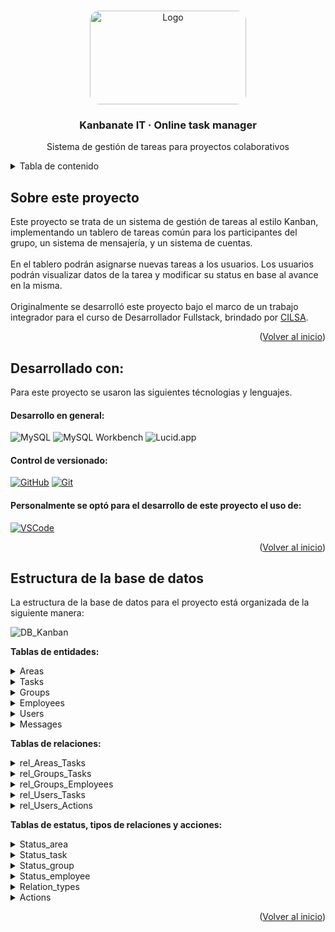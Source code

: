 <!-- Improved compatibility of back to top link: See: https://github.com/othneildrew/Best-README-Template/pull/73 -->
<a id="readme-top"></a>

<!-- PROJECT LOGO -->
<br />
<div align="center">
  <a href="https://github.com/user-attachments/assets/825259a5-6541-41a5-bca8-17c579a46380">
    <img src="https://github.com/user-attachments/assets/825259a5-6541-41a5-bca8-17c579a46380" alt="Logo" width="250" height="150" style="border-radius:15px;">
  </a>

  <h3 align="center"> Kanbanate IT · Online task manager </h3>

  <p align="center">
    Sistema de gestión de tareas para proyectos colaborativos
    <br />
    <!--<a href="https://br1-o.github.io/bakery-store"><strong> Ver sitio en producción »</strong></a> -->
  </p>
</div>

<!-- TABLE OF CONTENTS -->
<details>
  <summary>Tabla de contenido </summary>
  <ol>
    <li><a href="#about"> Sobre el proyecto</a></li>
    <li><a href="#develop-with">Desarrollado con</a></li>
    <li><a href="#project-structure">Estructura del proyecto </a></li>
    <!--
    <li><a href="#design">Diseño </a></li>
    <li><a href="#preview">Vista previa </a></li>
    <li><a href="#getting-started"> Cómo instalarlo</a></li>
    -->
  </ol>
</details>


<a id="about"></a>
<!-- ABOUT THE PROJECT -->
## Sobre este proyecto

Este proyecto se trata de un sistema de gestión de tareas al estilo Kanban, implementando un tablero de tareas común para los participantes del grupo, un sistema de mensajería, y un sistema de cuentas.<br><br>
En el tablero podrán asignarse nuevas tareas a los usuarios. Los usuarios podrán visualizar datos de la tarea y modificar su status en base al avance en la misma.
<br><br>
Originalmente se desarrolló este proyecto bajo el marco de un trabajo integrador para el curso de Desarrollador Fullstack, brindado por [CILSA](https://www.cilsa.org/).

<p align="right">(<a href="#readme-top">Volver al inicio</a>)</p>

<a id="develop-with"></a>
## Desarrollado con:

Para este proyecto se usaron las siguientes técnologias y lenguajes<!-- y librerias:-->.

#### Desarrollo en general:

![MySQL](https://img.shields.io/badge/MySQL-4479A1?style=for-the-badge&logo=mysql&logoColor=white)
![MySQL Workbench](https://img.shields.io/badge/MySQL_Workbench-00758F?style=for-the-badge&logo=mysql&logoColor=white)
![Lucid.app](https://img.shields.io/badge/Lucid.app-FFAB00?style=for-the-badge&logo=data:image/svg+xml;base64,<BASE64_ENCODED_LOGO_HERE>&logoColor=white)

<!--#### Desarrollo en general:

* [![JavaScript][JavaScript.com]][JavaScript-url]
* [![CSS][CSS.com]][CSS-url]
* [![HTML][HTML.com]][HTML-url]
* [![Bootstrap][Bootstrap.com]][Bootstrap-url]

#### Librerias para funcionalidades:

[![AOS][AOS.com]][AOS-url]
[![SweetAlert][SweetAlert.com]][SweetAlert-url]
-->

#### Control de versionado: 
<!--y deploy de demo:-->

[![GitHub][GitHub.com]][GitHub-url]
[![Git][Git.com]][Git-url]
<!--
[![GitHub Pages][GitHubPages.com]][GitHubPages-url]
-->

#### Personalmente se optó para el desarrollo de este proyecto el uso de:

[![VSCode][VSCode.com]][VSCode-url]
<!-- [![LiveServer][LiveServer.com]][LiveServer-url] -->

<p align="right">(<a href="#readme-top">Volver al inicio</a>)</p>

<a id="project-structure"></a>
## Estructura de la base de datos

La estructura de la base de datos para el proyecto está organizada de la siguiente manera:

![DB_Kanban](https://github.com/user-attachments/assets/eddc9555-ab9f-497e-9324-99a7f53af68b)

**Tablas de entidades:**

<details>
  <summary> Areas </summary>
  <br>
  <ul>
    <li>
      Create:

   ```sh
     CREATE TABLE IF NOT EXISTS `Areas` (
      `id` INT auto_increment PRIMARY KEY,
      `name` VARCHAR(50) NOT NULL UNIQUE,
      `description` VARCHAR(100),
      `status` INT NOT NULL DEFAULT 1,
      FOREIGN KEY (`status`) REFERENCES `Status_area`(`id`),
      INDEX (`name`)
   ```
  </li>
    <li>
      Insert:

   ```sh
      INSERT INTO `Areas`(`name`, `description`)
      VALUES 
        ('Producción','Creación de productos para la venta.'),
        ('Dirección','Controla todas las áreas de trabajo que se encuentran en la empresa.'),
        ('Administración','Encargada de la operación de la empresaa en sentido general, desde contrataciones, pagos a personal.'),
        ('Ventas', 'Distribuye los productos a cambio de dinero.'),
        ('Contabilidad', 'Llevan el registro contable de la actividad financiera de la empresa.');
   ```
  </li>
    <li>
      Select - Join:
      
   ```sh
    SELECT a.name, a.description, s.name as 'status'
    FROM Areas as a
    INNER JOIN Status_area as s
    ON a.status = s.id;
   ```
  </li>
      <li>
      Update:
      
   ```sh
    UPDATE `Areas` SET description='área encargada de comercializar los productos.' WHERE name='Ventas';
   ```
  </li>
      <li>
      Delete:
      
   ```sh
    DELETE FROM `Areas` WHERE name='Producción';
   ```
  </li>
  </ul>
</details>

<details>
  <summary> Tasks </summary>
  <br>
  <ul>
    <li>
      Create:

   ```sh
    CREATE TABLE IF NOT EXISTS `Tasks` (
      `id` INT auto_increment PRIMARY KEY,
      `name` VARCHAR(50) NOT NULL,
      `description` VARCHAR(250),
      `status` INT NOT NULL DEFAULT 1,
      `deadline` DATE,
      `date_start` TIMESTAMP DEFAULT CURRENT_TIMESTAMP,
      `date_last_update` DATETIME,
      `date_end` DATETIME,
      `is_active` TINYINT(1) NOT NULL DEFAULT 1,
      FOREIGN KEY (`status`) REFERENCES `Status_task`(`id`),
      INDEX (`name`)
    );
   ```
  </li>
    <li>
      Insert:

   ```sh
    INSERT INTO `Tasks`(`name`, `description`, `status`, deadline, date_start, date_last_update, date_end, is_active)
    VALUES('Organizar reuniones','Coordinar fechas, preparar agendas y tomar notas.','1','2024/12/04','2024/09/02','2024/09/02 12:02:25','2024/12/04 00:00:00 ','1'),
    ('Presupuestación','Desarrollar y revisar presupuestos anuales o trimestrales','2','2024/12/04','2024/09/02','2024/09/02 12:02:25','2024/12/04 00:00:00 ','1'),
    ('Capacitación','Organizar sesiones de formación y desarrollo para empleados','4','2024/12/04','2024/09/02','2024/09/02 12:02:25','2024/12/04 00:00:00 ','0');
   ```
  </li>
    <li>
      Select - Join:
      
   ```sh
    SELECT t.name, t.description, t.deadline, t.date_start, t.date_last_update, t.date_end, s.name as 'status'
    FROM Tasks as t
    INNER JOIN Status_task as s
    ON t.status = s.id
    WHERE t.is_active = 1;
   ```
  </li>
      <li>
      Update:
      
   ```sh
    UPDATE `Tasks` SET status='3' WHERE name= 'Organizar reuniones';
   ```
  </li>
      <li>
      Delete:
      
   ```sh
    DELETE FROM `Tasks` WHERE name= 'Capacitación';
   ```
  </li>
  </ul>
</details>

<details>
  <summary> Groups </summary>
  <br>
  <ul>
    <li>
      Create:

   ```sh
    CREATE TABLE IF NOT EXISTS `Groups` (
      `id` INT auto_increment PRIMARY KEY,
      `area` INT,
      `status` INT NOT NULL DEFAULT 1,
      `is_active` TINYINT(1) NOT NULL DEFAULT 1,
      FOREIGN KEY (`area`) REFERENCES `Areas`(`id`),
      FOREIGN KEY (`status`) REFERENCES `Status_group`(`id`)
    );
   ```
  </li>
    <li>
      Insert:

   ```sh
    INSERT INTO `Groups` (area, `status`)
    VALUES (1, 1),
           (2, 1),
           (3, 1);
   ```
  </li>
    <li>
      Select - Join:
      
   ```sh
    SELECT g.id, a.name as 'area', s.name as 'status'
    FROM `Groups` as g
    JOIN Areas as a
    ON g.area = a.id
    JOIN Status_group as s
    ON g.status = s.id
    WHERE is_active = 1;
   ```
  </li>
      <li>
      Update:
      
   ```sh
    UPDATE `Groups` SET `status` = 2 WHERE `id`= 1;
    UPDATE `Groups` SET `is_active` = 0 WHERE `id`= 2;
    UPDATE `Groups` SET `area` = 3 WHERE `id`= 3;
   ```
  </li>
      <li>
      Delete:
      
   ```sh
    DELETE FROM `Groups` WHERE `id`= 1;
   ```
  </li>
  </ul>
</details>

<details>
  <summary> Employees </summary>
  <br>
  <ul>
    <li>
      Create:

   ```sh
      CREATE TABLE IF NOT EXISTS `Employees` (
    `id` INT auto_increment PRIMARY KEY,
    `name` VARCHAR(50) NOT NULL,
    `surname` VARCHAR(50) NOT NULL,
    `DNI` VARCHAR(10) NOT NULL UNIQUE,
    `email` VARCHAR(50) NOT NULL UNIQUE,
    `phone` VARCHAR(20),
    `address` VARCHAR(50),
    `city` VARCHAR(50),
    `country` VARCHAR(50),
    `gender` VARCHAR(10),
    `status` INT NOT NULL DEFAULT 1,
    `is_active` TINYINT(1) NOT NULL DEFAULT 1,
    FOREIGN KEY (`status`) REFERENCES `Status_employee`(`id`),
    INDEX (`DNI`),
    INDEX (`email`)
    );
   ```
  </li>
    <li>
      Insert:

   ```sh
    INSERT INTO `Employees` (`name`, surname, DNI, email, phone, address, city, country, gender)
    VALUES ('Carlos', 'González', '30123456', 'carlos.gonzalez@ejemplo.com', '01112345678', 'Av. Corrientes 1234', 'Buenos Aires', 'Argentina', 'Masculino'),
           ('María', 'Fernández', '32123456', 'maria.fernandez@ejemplo.com', '01187654321', 'Calle Florida 4321', 'Córdoba', 'Argentina', 'Femenino'),
           ('Lucía', 'Martínez', '34123456', 'lucia.martinez@ejemplo.com', '01156781234', 'San Martín 567', 'Rosario', 'Argentina', 'Femenino');
   ```
  </li>
    <li>
      Select - Join:
      
   ```sh
    SELECT e.name, e.surname, e.DNI, e.email, e.phone, e.address, e.city, e.country, e.gender, s.name as 'status'
    FROM Employees as e 
    INNER JOIN Status_employee as s
    ON e.status = s.id
    WHERE e.is_active = 1;
   ```
  </li>
      <li>
      Update:
      
   ```sh
      UPDATE `Employees` SET `city` = 'La Plata' WHERE `id`= 1;
      UPDATE `Employees` SET `email` = 'maria.f.nueva@ejemplo.com' WHERE `id`= 2;
      UPDATE `Employees` SET `phone` = '01165432178' WHERE `id`= 3; 
   ```
  </li>
      <li>
      Delete:
      
   ```sh
    DELETE FROM `Employees` WHERE `id`= 1;
   ```
  </li>
  </ul>
</details>

<details>
  <summary> Users </summary>
  <br>
  <ul>
    <li>
      Create:

   ```sh
     CREATE TABLE IF NOT EXISTS `Users` (
    `id` INT auto_increment PRIMARY KEY,
    `username` VARCHAR(50) NOT NULL UNIQUE,
    `password` CHAR(80),
    `employee` INT NOT NULL UNIQUE,
    `profile_picture` VARCHAR(100),
    `created_at` TIMESTAMP DEFAULT CURRENT_TIMESTAMP,
    `last_online` DATETIME,
    `is_active` TINYINT(1) NOT NULL DEFAULT 1,
    FOREIGN KEY (`employee`) REFERENCES `Employees`(`id`),
    INDEX (`username`)
    );
   ```
  </li>
    <li>
      Insert:

   ```sh
    INSERT INTO `Users` (username, `password`, employee, profile_picture)
    VALUES ('cgonzalez', 'contraseña1hash', 1, 'perfil_carlos.jpg'),
           ('mfernandez', 'contraseña2hash', 2, 'perfil_maria.jpg'),
           ('lmartinez', 'contraseña3hash', 3, 'perfil_lucia.jpg');
   ```
  </li>
    <li>
      Select - Join:
      
   ```sh
    SELECT u.username, u.`password`, CONCAT(e.name, ' ', e.surname) as 'employee', e.email as email
    FROM Users as u
    INNER JOIN Employees as e
    ON u.employee = e.id
    WHERE u.is_active = 1;
   ```
  </li>
      <li>
      Update:
      
   ```sh
    UPDATE `Users` SET `password` = 'nuevacontraseña1hash' WHERE `id`= 1;
    UPDATE `Users` SET `last_online` = '2024-09-01 12:34:56' WHERE `id`= 2;
    UPDATE `Users` SET `profile_picture` = 'nueva_perfil_lucia.jpg' WHERE `id`= 3;
   ```
  </li>
      <li>
      Delete:
      
   ```sh
    DELETE FROM `Users` WHERE `id`= 1;
   ```
  </li>
  </ul>
</details>

<details>
  <summary> Messages </summary>
  <br>
  <ul>
    <li>
      Create:

   ```sh
      CREATE TABLE IF NOT EXISTS `Messages` (
    `id` INT auto_increment PRIMARY KEY,
    `subject` VARCHAR(20),
    `content` TEXT NOT NULL,
    `id_sender` INT NOT NULL,
    `id_recipient` INT NOT NULL,
    `date_sent` TIMESTAMP DEFAULT CURRENT_TIMESTAMP,
    `is_active` TINYINT(1) NOT NULL DEFAULT 1,
    FOREIGN KEY (`id_sender`) REFERENCES `Users`(`id`),
    FOREIGN KEY (`id_recipient`) REFERENCES `Users`(`id`),
    INDEX (`date_sent`)
    );
   ```
  </li>
    <li>
      Insert:

   ```sh
      INSERT INTO `Messages`(subject, content, id_sender, id_recipient, date_sent, is_active)
      VALUES('Reunión','lorem ipsum neque porro quisquam est qui dolorem ipsum quia dolor sit amet','1','2','2024/08/02','1'),
      ('Urgente','lorem ipsum neque porro quisquam est qui dolorem ipsum quia dolor sit amet','2','3','2024/08/02','0'),
      ('Cambios','lorem ipsum neque porro quisquam est qui dolorem ipsum quia dolor sit amet','3','1','2024/08/02','1');
   ```
  </li>
    <li>
      Select - Join:
      
   ```sh
    SELECT m.subject, m.content, CONCAT(sender.name, ' ', sender.surname) as 'FROM', CONCAT(recipient.name, ' ', recipient.surname) as 'TO', m.date_sent
    FROM Messages as m
    JOIN Employees as sender
    ON m.id_sender = sender.id
    JOIN Employees as recipient
    ON m.id_recipient = recipient.id
    WHERE m.is_active = 1;
   ```
  </li>
      <li>
      Update:
      
   ```sh
    UPDATE `Messages` SET subject='URGENTE' WHERE id= '2';
   ```
  </li>
      <li>
      Delete:
      
   ```sh
     DELETE FROM `Messages` WHERE subject= 'Cambios';
   ```
  </li>
  </ul>
</details>

**Tablas de relaciones:**

<details>
  <summary> rel_Areas_Tasks </summary>
  <br>
  <ul>
    <li>
      Create:

   ```sh
    CREATE TABLE IF NOT EXISTS `Groups` (
      `id` INT auto_increment PRIMARY KEY,
      `area` INT,
      `status` INT NOT NULL DEFAULT 1,
      `is_active` TINYINT(1) NOT NULL DEFAULT 1,
      FOREIGN KEY (`area`) REFERENCES `Areas`(`id`),
      FOREIGN KEY (`status`) REFERENCES `Status_group`(`id`)
    );
   ```
  </li>
    <li>
      Insert:

   ```sh
    INSERT INTO `Groups` (area, `status`)
    VALUES (1, 1),
           (2, 1),
           (3, 1);
   ```
  </li>
    <li>
      Select - Join:
      
   ```sh
    SELECT g.id, a.name as 'area', s.name as 'status'
    FROM `Groups` as g
    JOIN Areas as a
    ON g.area = a.id
    JOIN Status_group as s
    ON g.status = s.id
    WHERE is_active = 1;
   ```
  </li>
      <li>
      Update:
      
   ```sh
    UPDATE `Groups` SET `status` = 2 WHERE `id`= 1;
    UPDATE `Groups` SET `is_active` = 0 WHERE `id`= 2;
    UPDATE `Groups` SET `area` = 3 WHERE `id`= 3;
   ```
  </li>
      <li>
      Delete:
      
   ```sh
    DELETE FROM `Groups` WHERE `id`= 1;
   ```
  </li>
  </ul>
</details>

<details>
  <summary> rel_Groups_Tasks </summary>
  <br>
  <ul>
    <li>
      Create:

   ```sh
    CREATE TABLE IF NOT EXISTS `Groups` (
      `id` INT auto_increment PRIMARY KEY,
      `area` INT,
      `status` INT NOT NULL DEFAULT 1,
      `is_active` TINYINT(1) NOT NULL DEFAULT 1,
      FOREIGN KEY (`area`) REFERENCES `Areas`(`id`),
      FOREIGN KEY (`status`) REFERENCES `Status_group`(`id`)
    );
   ```
  </li>
    <li>
      Insert:

   ```sh
    INSERT INTO `Groups` (area, `status`)
    VALUES (1, 1),
           (2, 1),
           (3, 1);
   ```
  </li>
    <li>
      Select - Join:
      
   ```sh
    SELECT g.id, a.name as 'area', s.name as 'status'
    FROM `Groups` as g
    JOIN Areas as a
    ON g.area = a.id
    JOIN Status_group as s
    ON g.status = s.id
    WHERE is_active = 1;
   ```
  </li>
      <li>
      Update:
      
   ```sh
    UPDATE `Groups` SET `status` = 2 WHERE `id`= 1;
    UPDATE `Groups` SET `is_active` = 0 WHERE `id`= 2;
    UPDATE `Groups` SET `area` = 3 WHERE `id`= 3;
   ```
  </li>
      <li>
      Delete:
      
   ```sh
    DELETE FROM `Groups` WHERE `id`= 1;
   ```
  </li>
  </ul>
</details>

<details>
  <summary> rel_Groups_Employees </summary>
  <br>
  <ul>
    <li>
      Create:

   ```sh
    CREATE TABLE IF NOT EXISTS `Groups` (
      `id` INT auto_increment PRIMARY KEY,
      `area` INT,
      `status` INT NOT NULL DEFAULT 1,
      `is_active` TINYINT(1) NOT NULL DEFAULT 1,
      FOREIGN KEY (`area`) REFERENCES `Areas`(`id`),
      FOREIGN KEY (`status`) REFERENCES `Status_group`(`id`)
    );
   ```
  </li>
    <li>
      Insert:

   ```sh
    INSERT INTO `Groups` (area, `status`)
    VALUES (1, 1),
           (2, 1),
           (3, 1);
   ```
  </li>
    <li>
      Select - Join:
      
   ```sh
    SELECT g.id, a.name as 'area', s.name as 'status'
    FROM `Groups` as g
    JOIN Areas as a
    ON g.area = a.id
    JOIN Status_group as s
    ON g.status = s.id
    WHERE is_active = 1;
   ```
  </li>
      <li>
      Update:
      
   ```sh
    UPDATE `Groups` SET `status` = 2 WHERE `id`= 1;
    UPDATE `Groups` SET `is_active` = 0 WHERE `id`= 2;
    UPDATE `Groups` SET `area` = 3 WHERE `id`= 3;
   ```
  </li>
      <li>
      Delete:
      
   ```sh
    DELETE FROM `Groups` WHERE `id`= 1;
   ```
  </li>
  </ul>
</details>

<details>
  <summary> rel_Users_Tasks </summary>
  <br>
  <ul>
    <li>
      Create:

   ```sh
    CREATE TABLE IF NOT EXISTS `Groups` (
      `id` INT auto_increment PRIMARY KEY,
      `area` INT,
      `status` INT NOT NULL DEFAULT 1,
      `is_active` TINYINT(1) NOT NULL DEFAULT 1,
      FOREIGN KEY (`area`) REFERENCES `Areas`(`id`),
      FOREIGN KEY (`status`) REFERENCES `Status_group`(`id`)
    );
   ```
  </li>
    <li>
      Insert:

   ```sh
    INSERT INTO `Groups` (area, `status`)
    VALUES (1, 1),
           (2, 1),
           (3, 1);
   ```
  </li>
    <li>
      Select - Join:
      
   ```sh
    SELECT g.id, a.name as 'area', s.name as 'status'
    FROM `Groups` as g
    JOIN Areas as a
    ON g.area = a.id
    JOIN Status_group as s
    ON g.status = s.id
    WHERE is_active = 1;
   ```
  </li>
      <li>
      Update:
      
   ```sh
    UPDATE `Groups` SET `status` = 2 WHERE `id`= 1;
    UPDATE `Groups` SET `is_active` = 0 WHERE `id`= 2;
    UPDATE `Groups` SET `area` = 3 WHERE `id`= 3;
   ```
  </li>
      <li>
      Delete:
      
   ```sh
    DELETE FROM `Groups` WHERE `id`= 1;
   ```
  </li>
  </ul>
</details>

<details>
  <summary> rel_Users_Actions </summary>
  <br>
  <ul>
    <li>
      Create:

   ```sh
    CREATE TABLE IF NOT EXISTS `Groups` (
      `id` INT auto_increment PRIMARY KEY,
      `area` INT,
      `status` INT NOT NULL DEFAULT 1,
      `is_active` TINYINT(1) NOT NULL DEFAULT 1,
      FOREIGN KEY (`area`) REFERENCES `Areas`(`id`),
      FOREIGN KEY (`status`) REFERENCES `Status_group`(`id`)
    );
   ```
  </li>
    <li>
      Insert:

   ```sh
    INSERT INTO `Groups` (area, `status`)
    VALUES (1, 1),
           (2, 1),
           (3, 1);
   ```
  </li>
    <li>
      Select - Join:
      
   ```sh
    SELECT g.id, a.name as 'area', s.name as 'status'
    FROM `Groups` as g
    JOIN Areas as a
    ON g.area = a.id
    JOIN Status_group as s
    ON g.status = s.id
    WHERE is_active = 1;
   ```
  </li>
      <li>
      Update:
      
   ```sh
    UPDATE `Groups` SET `status` = 2 WHERE `id`= 1;
    UPDATE `Groups` SET `is_active` = 0 WHERE `id`= 2;
    UPDATE `Groups` SET `area` = 3 WHERE `id`= 3;
   ```
  </li>
      <li>
      Delete:
      
   ```sh
    DELETE FROM `Groups` WHERE `id`= 1;
   ```
  </li>
  </ul>
</details>

**Tablas de estatus, tipos de relaciones y acciones:**

<details>
  <summary> Status_area </summary>
  <br>
  <ul>
    <li>
      Create:

   ```sh
    CREATE TABLE IF NOT EXISTS `Groups` (
      `id` INT auto_increment PRIMARY KEY,
      `area` INT,
      `status` INT NOT NULL DEFAULT 1,
      `is_active` TINYINT(1) NOT NULL DEFAULT 1,
      FOREIGN KEY (`area`) REFERENCES `Areas`(`id`),
      FOREIGN KEY (`status`) REFERENCES `Status_group`(`id`)
    );
   ```
  </li>
    <li>
      Insert:

   ```sh
    INSERT INTO `Groups` (area, `status`)
    VALUES (1, 1),
           (2, 1),
           (3, 1);
   ```
  </li>
    <li>
      Select - Join:
      
   ```sh
    SELECT g.id, a.name as 'area', s.name as 'status'
    FROM `Groups` as g
    JOIN Areas as a
    ON g.area = a.id
    JOIN Status_group as s
    ON g.status = s.id
    WHERE is_active = 1;
   ```
  </li>
      <li>
      Update:
      
   ```sh
    UPDATE `Groups` SET `status` = 2 WHERE `id`= 1;
    UPDATE `Groups` SET `is_active` = 0 WHERE `id`= 2;
    UPDATE `Groups` SET `area` = 3 WHERE `id`= 3;
   ```
  </li>
      <li>
      Delete:
      
   ```sh
    DELETE FROM `Groups` WHERE `id`= 1;
   ```
  </li>
  </ul>
</details>

<details>
  <summary> Status_task </summary>
  <br>
  <ul>
    <li>
      Create:

   ```sh
    CREATE TABLE IF NOT EXISTS `Groups` (
      `id` INT auto_increment PRIMARY KEY,
      `area` INT,
      `status` INT NOT NULL DEFAULT 1,
      `is_active` TINYINT(1) NOT NULL DEFAULT 1,
      FOREIGN KEY (`area`) REFERENCES `Areas`(`id`),
      FOREIGN KEY (`status`) REFERENCES `Status_group`(`id`)
    );
   ```
  </li>
    <li>
      Insert:

   ```sh
    INSERT INTO `Groups` (area, `status`)
    VALUES (1, 1),
           (2, 1),
           (3, 1);
   ```
  </li>
    <li>
      Select - Join:
      
   ```sh
    SELECT g.id, a.name as 'area', s.name as 'status'
    FROM `Groups` as g
    JOIN Areas as a
    ON g.area = a.id
    JOIN Status_group as s
    ON g.status = s.id
    WHERE is_active = 1;
   ```
  </li>
      <li>
      Update:
      
   ```sh
    UPDATE `Groups` SET `status` = 2 WHERE `id`= 1;
    UPDATE `Groups` SET `is_active` = 0 WHERE `id`= 2;
    UPDATE `Groups` SET `area` = 3 WHERE `id`= 3;
   ```
  </li>
      <li>
      Delete:
      
   ```sh
    DELETE FROM `Groups` WHERE `id`= 1;
   ```
  </li>
  </ul>
</details>

<details>
  <summary> Status_group </summary>
  <br>
  <ul>
    <li>
      Create:

   ```sh
    CREATE TABLE IF NOT EXISTS `Groups` (
      `id` INT auto_increment PRIMARY KEY,
      `area` INT,
      `status` INT NOT NULL DEFAULT 1,
      `is_active` TINYINT(1) NOT NULL DEFAULT 1,
      FOREIGN KEY (`area`) REFERENCES `Areas`(`id`),
      FOREIGN KEY (`status`) REFERENCES `Status_group`(`id`)
    );
   ```
  </li>
    <li>
      Insert:

   ```sh
    INSERT INTO `Groups` (area, `status`)
    VALUES (1, 1),
           (2, 1),
           (3, 1);
   ```
  </li>
    <li>
      Select - Join:
      
   ```sh
    SELECT g.id, a.name as 'area', s.name as 'status'
    FROM `Groups` as g
    JOIN Areas as a
    ON g.area = a.id
    JOIN Status_group as s
    ON g.status = s.id
    WHERE is_active = 1;
   ```
  </li>
      <li>
      Update:
      
   ```sh
    UPDATE `Groups` SET `status` = 2 WHERE `id`= 1;
    UPDATE `Groups` SET `is_active` = 0 WHERE `id`= 2;
    UPDATE `Groups` SET `area` = 3 WHERE `id`= 3;
   ```
  </li>
      <li>
      Delete:
      
   ```sh
    DELETE FROM `Groups` WHERE `id`= 1;
   ```
  </li>
  </ul>
</details>

<details>
  <summary> Status_employee </summary>
  <br>
  <ul>
    <li>
      Create:

   ```sh
    CREATE TABLE IF NOT EXISTS `Groups` (
      `id` INT auto_increment PRIMARY KEY,
      `area` INT,
      `status` INT NOT NULL DEFAULT 1,
      `is_active` TINYINT(1) NOT NULL DEFAULT 1,
      FOREIGN KEY (`area`) REFERENCES `Areas`(`id`),
      FOREIGN KEY (`status`) REFERENCES `Status_group`(`id`)
    );
   ```
  </li>
    <li>
      Insert:

   ```sh
    INSERT INTO `Groups` (area, `status`)
    VALUES (1, 1),
           (2, 1),
           (3, 1);
   ```
  </li>
    <li>
      Select - Join:
      
   ```sh
    SELECT g.id, a.name as 'area', s.name as 'status'
    FROM `Groups` as g
    JOIN Areas as a
    ON g.area = a.id
    JOIN Status_group as s
    ON g.status = s.id
    WHERE is_active = 1;
   ```
  </li>
      <li>
      Update:
      
   ```sh
    UPDATE `Groups` SET `status` = 2 WHERE `id`= 1;
    UPDATE `Groups` SET `is_active` = 0 WHERE `id`= 2;
    UPDATE `Groups` SET `area` = 3 WHERE `id`= 3;
   ```
  </li>
      <li>
      Delete:
      
   ```sh
    DELETE FROM `Groups` WHERE `id`= 1;
   ```
  </li>
  </ul>
</details>

<details>
  <summary> Relation_types </summary>
  <br>
  <ul>
    <li>
      Create:

   ```sh
    CREATE TABLE IF NOT EXISTS `Groups` (
      `id` INT auto_increment PRIMARY KEY,
      `area` INT,
      `status` INT NOT NULL DEFAULT 1,
      `is_active` TINYINT(1) NOT NULL DEFAULT 1,
      FOREIGN KEY (`area`) REFERENCES `Areas`(`id`),
      FOREIGN KEY (`status`) REFERENCES `Status_group`(`id`)
    );
   ```
  </li>
    <li>
      Insert:

   ```sh
    INSERT INTO `Groups` (area, `status`)
    VALUES (1, 1),
           (2, 1),
           (3, 1);
   ```
  </li>
    <li>
      Select - Join:
      
   ```sh
    SELECT g.id, a.name as 'area', s.name as 'status'
    FROM `Groups` as g
    JOIN Areas as a
    ON g.area = a.id
    JOIN Status_group as s
    ON g.status = s.id
    WHERE is_active = 1;
   ```
  </li>
      <li>
      Update:
      
   ```sh
    UPDATE `Groups` SET `status` = 2 WHERE `id`= 1;
    UPDATE `Groups` SET `is_active` = 0 WHERE `id`= 2;
    UPDATE `Groups` SET `area` = 3 WHERE `id`= 3;
   ```
  </li>
      <li>
      Delete:
      
   ```sh
    DELETE FROM `Groups` WHERE `id`= 1;
   ```
  </li>
  </ul>
</details>

<details>
  <summary> Actions </summary>
  <br>
  <ul>
    <li>
      Create:

   ```sh
    CREATE TABLE IF NOT EXISTS `Groups` (
      `id` INT auto_increment PRIMARY KEY,
      `area` INT,
      `status` INT NOT NULL DEFAULT 1,
      `is_active` TINYINT(1) NOT NULL DEFAULT 1,
      FOREIGN KEY (`area`) REFERENCES `Areas`(`id`),
      FOREIGN KEY (`status`) REFERENCES `Status_group`(`id`)
    );
   ```
  </li>
    <li>
      Insert:

   ```sh
    INSERT INTO `Groups` (area, `status`)
    VALUES (1, 1),
           (2, 1),
           (3, 1);
   ```
  </li>
    <li>
      Select - Join:
      
   ```sh
    SELECT g.id, a.name as 'area', s.name as 'status'
    FROM `Groups` as g
    JOIN Areas as a
    ON g.area = a.id
    JOIN Status_group as s
    ON g.status = s.id
    WHERE is_active = 1;
   ```
  </li>
      <li>
      Update:
      
   ```sh
    UPDATE `Groups` SET `status` = 2 WHERE `id`= 1;
    UPDATE `Groups` SET `is_active` = 0 WHERE `id`= 2;
    UPDATE `Groups` SET `area` = 3 WHERE `id`= 3;
   ```
  </li>
      <li>
      Delete:
      
   ```sh
    DELETE FROM `Groups` WHERE `id`= 1;
   ```
  </li>
  </ul>
</details>

<!--
```plaintext

└── 
    └── 
        └── 
            ├── 
            |    └── 
            ├── 
            |      └── 
            ├── 
            |  └── 
            |
            ├── 
            └── 
```
-->

<p align="right">(<a href="#readme-top">Volver al inicio</a>)</p>

<!--
<a id="design"></a>
## Diseño

## Paleta de colores

La paleta de colores usada para este proyecto fue:

![Main Color](https://img.shields.io/badge/Main%20Color-rgb(0%2C%200%2C%200)-black) <br>
![Secondary Color](https://img.shields.io/badge/Secondary%20Color-rgb(67%2C%2075%2C%2082)-darkgrey) <br>
![Font Primary Color](https://img.shields.io/badge/Font%20Primary%20Color-rgb(237%2C%20236%2C%20238)-lightgrey) <br>
![Font Secondary Color](https://img.shields.io/badge/Font%20Secondary%20Color-rgb(81%2C%2080%2C%2080)-grey) <br>
![Footer Background Color](https://img.shields.io/badge/Footer%20Background%20Color-rgb(17%2C%2017%2C%2017)-black) <br>

## Font

El font usado para este proyecto fue: 
* ![Font: Josefin Sans](https://img.shields.io/badge/Font-Josefin%20Sans-blue)

## Logotipo

El logo fue creado usando las herramientas de generación de imagenes de ![Gemini](https://img.shields.io/badge/Gemini-purple)

<a id="preview"></a>
## Vista previa

#### Pagina Principal (path: '/')

<a href="https://github.com/user-attachments/assets/60427fe9-9a30-4a34-8dad-bd6b9ce6b439" target="_blank">
  <img src="https://github.com/user-attachments/assets/60427fe9-9a30-4a34-8dad-bd6b9ce6b439" alt="documentation-main1" width="800"/>
</a>
<a href="https://github.com/user-attachments/assets/9d748898-bf71-4f81-aabf-661218c24f29" target="_blank">
  <img src="https://github.com/user-attachments/assets/9d748898-bf71-4f81-aabf-661218c24f29" alt="documentation-main2" width="800"/>
</a>

#### Tienda (path: '/#tienda')

<a href="https://github.com/user-attachments/assets/e15435fc-9514-49d5-b75f-a07d16e287f4" target="_blank">
  <img src="https://github.com/user-attachments/assets/e15435fc-9514-49d5-b75f-a07d16e287f4" alt="documentation-shop1" width="800"/>
</a>
<a href="https://github.com/user-attachments/assets/26a1b725-3d66-4b36-8d92-c443ba03805e" target="_blank">
  <img src="https://github.com/user-attachments/assets/26a1b725-3d66-4b36-8d92-c443ba03805e" alt="documentation-shop3" width="800"/>
</a>

#### Producto (path: '/#tienda/[categoria]/[nombre-del-producto]')

<a href="https://github.com/user-attachments/assets/167787e9-65dc-4f9e-9182-917a361a346e" target="_blank">
  <img src="https://github.com/user-attachments/assets/167787e9-65dc-4f9e-9182-917a361a346e" alt="documentation-producto1" width="800"/>
</a>
<a href="https://github.com/user-attachments/assets/43a9ccf5-4f4b-44f1-86c7-640481555d54" target="_blank">
  <img src="https://github.com/user-attachments/assets/43a9ccf5-4f4b-44f1-86c7-640481555d54" alt="documentation-producto2" width="800"/>
</a>

#### Contacto (path: '/#contacto')

<a href="https://github.com/user-attachments/assets/c1357b49-cb57-4be3-a15d-f7350ce04192" target="_blank">
  <img src="https://github.com/user-attachments/assets/c1357b49-cb57-4be3-a15d-f7350ce04192" alt="documentation-contact1" width="800"/>
</a>
<a href="https://github.com/user-attachments/assets/5299db71-c33f-4387-8c81-1558b19dbcf4" target="_blank">
  <img src="https://github.com/user-attachments/assets/5299db71-c33f-4387-8c81-1558b19dbcf4" alt="documentation-contact2" width="800"/>
</a>

#### No encontrado (path: '/[no-válido]')

<a href="https://github.com/user-attachments/assets/5f35193f-e7e0-4a9d-beb1-2af650cdef21" target="_blank">
  <img src="https://github.com/user-attachments/assets/5f35193f-e7e0-4a9d-beb1-2af650cdef21" alt="documentation-notFound" width="800"/>
</a>

<a id="getting-started"></a>
-->

<!-- GETTING STARTED -->
<!--
## Cómo comenzar a utilizarlo

Si se desea, se puede descargar este proyecto y usarlo de forma local siguiendo los siguientes pasos:

### Pre requisitos

No se requiere tener ningún tipo de software especial instalado, bastando con un simple navegador web. 
<br>
Aunque sí se recomienda el uso de algún IDE, programa especializado para facilitar el desarrollo y visualización de código.
<br>

### Instalación

A continuación se muestran los pasos a seguir para instalar este proyecto.

#### Usando Git

> 1. Navegar al directorio donde deseas instalar el proyecto
   ```sh
   cd /ruta/donde/deseas/instalar
   ```

> 2. Clonar el repositorio
   ```sh
   git clone https://github.com/Br1-O/bakery-store
   ```

 > 3. Navegar al directorio del proyecto
   ```sh
  cd bakery-store
   ```

> 4. Abrir el archivo index.html en tu navegador web preferido

#### Descarga manual desde Github

> 1. Descargar el archivo .zip desde GitHub: [Link de descarga](https://github.com/Br1-O/bakery-store/archive/refs/heads/main.zip)

> 2. Descomprimir el archivo .zip
   ```sh
   unzip bakery-store-main.zip
   ```

 > 3. Navegar al directorio donde fue descomprimido
   ```sh
  cd bakery-store-main
   ```
> 4. Abrir el archivo index.html en tu navegador web preferido

<p align="right">(<a href="#readme-top">Volver al inicio</a>)</p>

-->

<!-- MARKDOWN LINKS & IMAGES -->
<!-- https://www.markdownguide.org/basic-syntax/#reference-style-links -->
[contributors-shield]: https://img.shields.io/github/contributors/othneildrew/Best-README-Template.svg?style=for-the-badge
[contributors-url]: https://github.com/othneildrew/Best-README-Template/graphs/contributors
[forks-shield]: https://img.shields.io/github/forks/othneildrew/Best-README-Template.svg?style=for-the-badge
[forks-url]: https://github.com/othneildrew/Best-README-Template/network/members
[stars-shield]: https://img.shields.io/github/stars/othneildrew/Best-README-Template.svg?style=for-the-badge
[stars-url]: https://github.com/othneildrew/Best-README-Template/stargazers
[issues-shield]: https://img.shields.io/github/issues/othneildrew/Best-README-Template.svg?style=for-the-badge
[issues-url]: https://github.com/othneildrew/Best-README-Template/issues
[license-shield]: https://img.shields.io/github/license/othneildrew/Best-README-Template.svg?style=for-the-badge
[license-url]: https://github.com/othneildrew/Best-README-Template/blob/master/LICENSE.txt
[linkedin-shield]: https://img.shields.io/badge/-LinkedIn-black.svg?style=for-the-badge&logo=linkedin&colorB=555
[linkedin-url]: https://linkedin.com/in/othneildrew
[product-screenshot]: images/screenshot.png

[JavaScript.com]: https://img.shields.io/badge/JavaScript-F7DF1E?logo=javascript&logoColor=white&style=for-the-badge
[JavaScript-url]: https://developer.mozilla.org/en-US/docs/Web/JavaScript

[CSS.com]: https://img.shields.io/badge/CSS-1572B6?logo=css3&logoColor=white&style=for-the-badge
[CSS-url]: https://developer.mozilla.org/en-US/docs/Web/CSS

[HTML.com]: https://img.shields.io/badge/HTML-E34F26?logo=html5&logoColor=white&style=for-the-badge
[HTML-url]: https://developer.mozilla.org/en-US/docs/Web/HTML

[Bootstrap.com]: https://img.shields.io/badge/Bootstrap-563D7C?logo=bootstrap&logoColor=white&style=for-the-badge
[Bootstrap-url]: https://getbootstrap.com

[AOS.com]: https://img.shields.io/badge/AOS-000000?logo=aos&logoColor=white&style=for-the-badge
[AOS-url]: https://michalsnik.github.io/aos/

[SweetAlert.com]: https://img.shields.io/badge/SweetAlert-0078D7?logo=sweetalert&logoColor=white&style=for-the-badge
[SweetAlert-url]: https://sweetalert.js.org/

[GitHub.com]: https://img.shields.io/badge/GitHub-181717?logo=github&logoColor=white&style=for-the-badge
[GitHub-url]: https://github.com/

[Git.com]: https://img.shields.io/badge/Git-F05032?logo=git&logoColor=white&style=for-the-badge
[Git-url]: https://git-scm.com/

[GitHubPages.com]: https://img.shields.io/badge/GitHub_Pages-222?logo=github&logoColor=white&style=for-the-badge
[GitHubPages-url]: https://pages.github.com/

[VSCode.com]: https://img.shields.io/badge/VSCode-007ACC?logo=visual-studio-code&logoColor=white&style=for-the-badge
[VSCode-url]: https://code.visualstudio.com/

[LiveServer.com]: https://img.shields.io/badge/LiveServer-4993CD?logo=visual-studio-code&logoColor=white&style=for-the-badge
[LiveServer-url]: https://marketplace.visualstudio.com/items?itemName=ritwickdey.LiveServer
